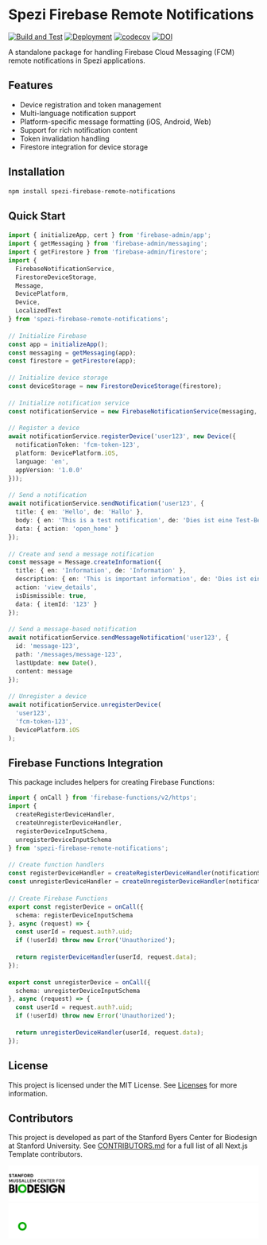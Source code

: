 <!--

This source file is part of the Stanford Biodesign Digital Health Spezi Firebase Remote Notifications open-source project

SPDX-FileCopyrightText: 2025 Stanford University and the project authors (see CONTRIBUTORS.md)

SPDX-License-Identifier: MIT

-->

# Spezi Firebase Remote Notifications

[![Build and Test](https://github.com/StanfordBDHG/NextJSTemplate/actions/workflows/build-and-test.yml/badge.svg)](https://github.com/StanfordBDHG/NextJSTemplate/actions/workflows/build-and-test.yml)
[![Deployment](https://github.com/StanfordBDHG/NextJSTemplate/actions/workflows/main.yml/badge.svg)](https://github.com/StanfordBDHG/NextJSTemplate/actions/workflows/main.yml)
[![codecov](https://codecov.io/gh/StanfordBDHG/NextJSTemplate/graph/badge.svg?token=dfQW5eZ2up)](https://codecov.io/gh/StanfordBDHG/NextJSTemplate)
[![DOI](https://zenodo.org/badge/DOI/10.5281/zenodo.10052055.svg)](https://doi.org/10.5281/zenodo.10052055)

A standalone package for handling Firebase Cloud Messaging (FCM) remote notifications in Spezi applications.

## Features

- Device registration and token management
- Multi-language notification support
- Platform-specific message formatting (iOS, Android, Web)
- Support for rich notification content
- Token invalidation handling
- Firestore integration for device storage

## Installation

```bash
npm install spezi-firebase-remote-notifications
```

## Quick Start

```typescript
import { initializeApp, cert } from 'firebase-admin/app';
import { getMessaging } from 'firebase-admin/messaging';
import { getFirestore } from 'firebase-admin/firestore';
import { 
  FirebaseNotificationService, 
  FirestoreDeviceStorage,
  Message,
  DevicePlatform,
  Device,
  LocalizedText
} from 'spezi-firebase-remote-notifications';

// Initialize Firebase
const app = initializeApp();
const messaging = getMessaging(app);
const firestore = getFirestore(app);

// Initialize device storage
const deviceStorage = new FirestoreDeviceStorage(firestore);

// Initialize notification service
const notificationService = new FirebaseNotificationService(messaging, deviceStorage);

// Register a device
await notificationService.registerDevice('user123', new Device({
  notificationToken: 'fcm-token-123',
  platform: DevicePlatform.iOS,
  language: 'en',
  appVersion: '1.0.0'
}));

// Send a notification
await notificationService.sendNotification('user123', {
  title: { en: 'Hello', de: 'Hallo' },
  body: { en: 'This is a test notification', de: 'Dies ist eine Test-Benachrichtigung' },
  data: { action: 'open_home' }
});

// Create and send a message notification
const message = Message.createInformation({
  title: { en: 'Information', de: 'Information' },
  description: { en: 'This is important information', de: 'Dies ist eine wichtige Information' },
  action: 'view_details',
  isDismissible: true,
  data: { itemId: '123' }
});

// Send a message-based notification
await notificationService.sendMessageNotification('user123', {
  id: 'message-123',
  path: '/messages/message-123',
  lastUpdate: new Date(),
  content: message
});

// Unregister a device
await notificationService.unregisterDevice(
  'user123', 
  'fcm-token-123', 
  DevicePlatform.iOS
);
```

## Firebase Functions Integration

This package includes helpers for creating Firebase Functions:

```typescript
import { onCall } from 'firebase-functions/v2/https';
import { 
  createRegisterDeviceHandler, 
  createUnregisterDeviceHandler,
  registerDeviceInputSchema,
  unregisterDeviceInputSchema
} from 'spezi-firebase-remote-notifications';

// Create function handlers
const registerDeviceHandler = createRegisterDeviceHandler(notificationService);
const unregisterDeviceHandler = createUnregisterDeviceHandler(notificationService);

// Create Firebase Functions
export const registerDevice = onCall({ 
  schema: registerDeviceInputSchema 
}, async (request) => {
  const userId = request.auth?.uid;
  if (!userId) throw new Error('Unauthorized');
  
  return registerDeviceHandler(userId, request.data);
});

export const unregisterDevice = onCall({ 
  schema: unregisterDeviceInputSchema 
}, async (request) => {
  const userId = request.auth?.uid;
  if (!userId) throw new Error('Unauthorized');
  
  return unregisterDeviceHandler(userId, request.data);
});
```


## License

This project is licensed under the MIT License. See [Licenses](https://github.com/StanfordBDHG/NextJSTemplate/tree/main/LICENSES) for more information.

## Contributors

This project is developed as part of the Stanford Byers Center for Biodesign at Stanford University.
See [CONTRIBUTORS.md](https://github.com/StanfordBDHG/NextJSTemplate/tree/main/CONTRIBUTORS.md) for a full list of all Next.js Template contributors.

![Stanford Byers Center for Biodesign Logo](https://raw.githubusercontent.com/StanfordBDHG/.github/main/assets/biodesign-footer-light.png#gh-light-mode-only)
![Stanford Byers Center for Biodesign Logo](https://raw.githubusercontent.com/StanfordBDHG/.github/main/assets/biodesign-footer-dark.png#gh-dark-mode-only)
